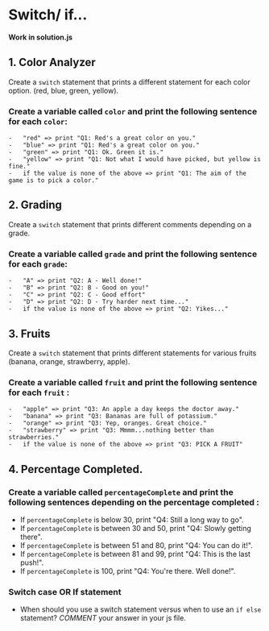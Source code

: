 # Switch/ if...

**Work in solution.js**

## 1. Color Analyzer

Create a `switch` statement that prints a different statement for each color option. (red, blue, green, yellow).

### Create a variable called `color` and print the following sentence for each `color`:

    -   "red" => print "Q1: Red's a great color on you."
    -   "blue" => print "Q1: Red's a great color on you."
    -   "green" => print "Q1: Ok. Green it is."
    -   "yellow" => print "Q1: Not what I would have picked, but yellow is fine."
    -   if the value is none of the above => print "Q1: The aim of the game is to pick a color."

## 2. Grading

Create a `switch` statement that prints different comments depending on a grade.

### Create a variable called `grade` and print the following sentence for each `grade`:

    -   "A" => print "Q2: A - Well done!"
    -   "B" => print "Q2: B - Good on you!"
    -   "C" => print "Q2: C - Good effort"
    -   "D" => print "Q2: D - Try harder next time..."
    -   if the value is none of the above => print "Q2: Yikes..."

## 3. Fruits

Create a `switch` statement that prints different statements for various fruits (banana, orange, strawberry, apple).

### Create a variable called `fruit` and print the following sentence for each `fruit` :

    -   "apple" => print "Q3: An apple a day keeps the doctor away."
    -   "banana" => print "Q3: Bananas are full of potassium."
    -   "orange" => print "Q3: Yep, oranges. Great choice."
    -   "strawberry" => print "Q3: Mmmm...nothing better than strawberries."
    -   if the value is none of the above => print "Q3: PICK A FRUIT"

## 4. Percentage Completed.

### Create a variable called `percentageComplete` and print the following sentences depending on the percentage completed :

- If `percentageComplete` is below 30, print "Q4: Still a long way to go".
- If `percentageComplete` is between 30 and 50, print "Q4: Slowly getting there".
- If `percentageComplete` is between 51 and 80, print "Q4: You can do it!".
- If `percentageComplete` is between 81 and 99, print "Q4: This is the last push!".
- If `percentageComplete` is 100, print "Q4: You're there. Well done!".

### Switch case OR If statement

- When should you use a switch statement versus when to use an `if else` statement? _COMMENT_ your answer in your js file.